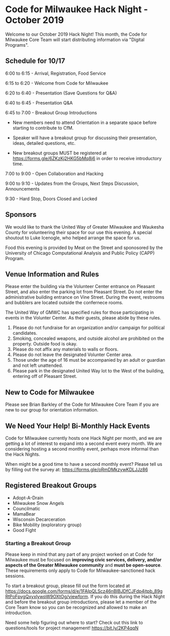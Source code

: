 # Code for Milwaukee Hack Night - October 2019

Welcome to our October 2019 Hack Night! This month, the Code for Milwaukee Core Team will start distributing information via "Digital Programs".

## Schedule for 10/17

6:00 to 6:15 - Arrival, Registration, Food Service

6:15 to 6:20 - Welcome from Code for Milwaukee

6:20 to 6:40 - Presentation (Save Questions for Q&A)

6:40 to 6:45 - Presentation Q&A

6:45 to 7:00 - Breakout Group Introductions

- New members need to attend Orientation in a separate space before starting to contribute to CfM.

- Speaker will have a breakout group for discussing their presentation, ideas, detailed questions, etc.

- New breakout groups MUST be registered at https://forms.gle/6ZKzKj2HKG5bMq8j6 in order to receive introductory time.

7:00 to 9:00 - Open Collaboration and Hacking

9:00 to 9:10 - Updates from the Groups, Next Steps Discussion, Announcements

9:30 - Hard Stop, Doors Closed and Locked

## Sponsors

We would like to thank the United Way of Greater Milwaukee and Waukesha County for volunteering their space for our use this evening. A special shoutout to Luke Icenogle, who helped arrange the space for us.

Food this evening is provided by Meat on the Street and sponosored by the University of Chicago Computational Analysis and Public Policy (CAPP) Program.

## Venue Information and Rules

Please enter the building via the Volunteer Center entrance on Pleasant Street, and also enter the parking lot from Pleasant Street. Do not enter the administrative building entrance on Vine Street. During the event, restrooms and bubblers are located outside the confernece rooms.

The United Way of GMWC has specified rules for those participating in events in the Volunter Center. As their guests, please abide by these rules.

1. Please do not fundraise for an organization and/or campaign for political candidates.
2. Smoking, concealed weapons, and outside alcohol are prohibited on the property. Outside food is okay.
3. Please do not affix any materials to walls or floors.
4. Please do not leave the designated Volunter Center area.
5. Those under the age of 16 must be accompanied by an adult or guardian and not left unattended.
6. Please park in the designated United Way lot to the West of the building, entering off of Pleasant Street.

## New to Code for Milwaukee

Please see Brian Barkley of the Code for Milwaukee Core Team if you are new to our group for orientation information.

## We Need Your Help! Bi-Monthly Hack Events

Code for Milwaukee currently hosts one Hack Night per month, and we are getting a lot of interest to expand into a second event every month. We are considering hosting a second monthly event, perhaps more informal than the Hack Nights.

When might be a good time to have a second monthly event? Please tell us by filling out the survey at: https://forms.gle/oRmDMkzywKDLJJz86

## Registered Breakout Groups

- Adopt-A-Drain
- Milwaukee Snow Angels
- Councilmatic
- MamaBear
- Wisconsin Decarceration
- Bike Mobility (exploratory group)
- Good Fight

### Starting a Breakout Group

Please keep in mind that any part of any project worked on at Code for Milwaukee must be focused on **improving civic services, delivery, and/or aspects of the Greater Milwaukee community** and **must be open-source**. These requirements only apply to Code for Milwaukee-sanctioned hack sessions.

To start a breakout group, please fill out the form located at https://docs.google.com/forms/d/e/1FAIpQLScz46nBIBJDfCJFdp4jtpb_89gRtPoFpvgQxyxlywpW9OXtOg/viewform. If you do this during the Hack Night and before the breakout group introductions, please let a member of the Core Team know so you can be recognized and allowed to make an introduction.

Need some help figuring out where to start? Check out this link to questions/tools for project management! https://bit.ly/2KP4qqN
